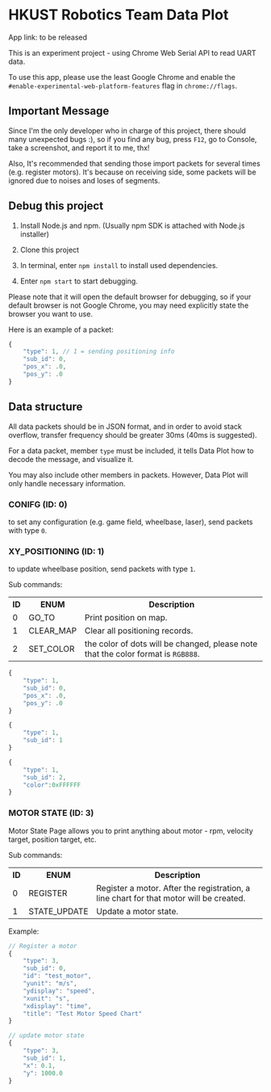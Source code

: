 # HKUST Robotics Team Data Plot

App link: to be released

This is an experiment project - using Chrome Web Serial API to read UART data.

To use this app, please use the least Google Chrome and enable the <code>#enable-experimental-web-platform-features</code> flag in <code>chrome://flags</code>.

## Important Message

Since I'm the only developer who in charge of this project, there should many unexpected bugs :), so if you find any bug, press <code>F12</code>, go to Console, take a screenshot, and report it to me, thx!

Also, It's recommended that sending those import packets for several times (e.g. register motors). It's because on receiving side, some packets will be ignored due to noises and loses of segments.

## Debug this project

1. Install <a src="https://nodejs.org/en/">Node.js and npm</a>. (Usually npm SDK is attached with Node.js installer)

2. Clone this project

3. In terminal, enter <code>npm install</code> to install used dependencies.

4. Enter <code>npm start</code> to start debugging.

Please note that it will open the default browser for debugging, so if your default browser is not Google Chrome, you may need explicitly state the browser you want to use.

Here is an example of a packet:
```javascript
{
    "type": 1, // 1 = sending positioning info
    "sub_id": 0,
    "pos_x": .0,
    "pos_y": .0
}
```

## Data structure

All data packets should be in <a src="https://www.w3schools.com/js/js_json_intro.asp">JSON</a> format, and in order to avoid stack overflow, transfer frequency should be greater 30ms (40ms is suggested).

For a data packet, member <code>type</code> must be included, it tells Data Plot how to decode the message, and visualize it.

You may also include other members in packets. However, Data Plot will only handle necessary information.

### CONIFG (ID: 0)

to set any configuration (e.g. game field, wheelbase, laser), send packets with type <code>0</code>.

### XY_POSITIONING (ID: 1)

to update wheelbase position, send packets with type <code>1</code>.

Sub commands:
<table>
    <tr>
        <th>ID</th>
        <th>ENUM</th>
        <th>Description</th>
    </tr>
    <tr>
        <td>0</td>
        <td>GO_TO</td>
        <td>Print position on map.</td>
    </tr>
        <tr>
        <td>1</td>
        <td>CLEAR_MAP</td>
        <td>Clear all positioning records.</td>
    </tr>
    </tr>
        <tr>
        <td>2</td>
        <td>SET_COLOR</td>
        <td>the color of dots will be changed, please note that the color format is <code>RGB888</code>.</td>
    </tr>
</table>

```javascript
{
    "type": 1,
    "sub_id": 0,
    "pos_x": .0,
    "pos_y": .0
}
```

```javascript
{
    "type": 1,
    "sub_id": 1
}
```

```javascript
{
    "type": 1,
    "sub_id": 2,
    "color":0xFFFFFF
}
```
### MOTOR STATE (ID: 3)

Motor State Page allows you to print anything about motor - rpm, velocity target, position target, etc.

Sub commands:

<table>
    <tr>
        <th>ID</th>
        <th>ENUM</th>
        <th>Description</th>
    </tr>
    <tr>
        <td>0</td>
        <td>REGISTER</td>
        <td>Register a motor. After the registration, a line chart for that motor will be created.</td>
    </tr>
        <tr>
        <td>1</td>
        <td>STATE_UPDATE</td>
        <td>Update a motor state.</td>
    </tr>
</table>

Example:
```javascript
// Register a motor
{
    "type": 3,
    "sub_id": 0,
    "id": "test_motor",
    "yunit": "m/s",
    "ydisplay": "speed",
    "xunit": "s",
    "xdisplay": "time",
    "title": "Test Motor Speed Chart"
}
```

```javascript
// update motor state
{
    "type": 3,
    "sub_id": 1,
    "x": 0.1,
    "y": 1000.0
}
```